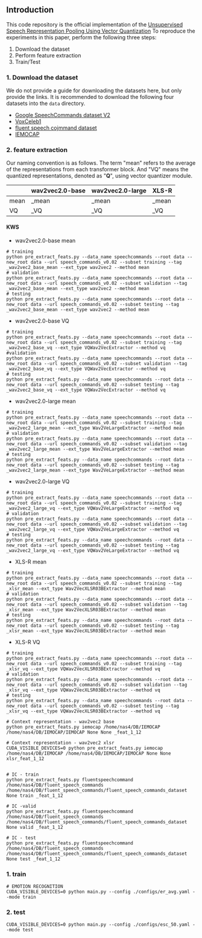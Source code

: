 ## Introduction
This code repository is the official implementation of the [Unsupervised Speech Representation Pooling Using Vector Quantization](https://arxiv.org/abs/2304.03940)
To reproduce the experiments in this paper, perform the following three steps:
1. Download the dataset
2. Perform feature extraction
3. Train/Test



### 1. Download the dataset
We do not provide a guide for downloading the datasets here, but only provide the links. It is recommended to download the following four datasets into the `data` directory.
- [Google SpeechCommands dataset V2](https://www.tensorflow.org/datasets/catalog/speech_commands?hl=en)
- [VoxCeleb1](https://www.robots.ox.ac.uk/~vgg/data/voxceleb/)
- [fluent speech cojmmand dataset](https://fluent.ai/fluent-speech-commands-a-dataset-for-spoken-language-understanding-research/)
- [IEMOCAP](https://sail.usc.edu/iemocap/)


### 2. feature extraction
Our naming convention is as follows. The term "mean" refers to the average of the representations from each transformer block. And "VQ" means the quantized representations, denoted as "**Q**", using vector quantizer module.

| | wav2vec2.0-base | wav2vec2.0-large | XLS-R |
|---------|---------|----------|----------|
|mean| _mean | _mean | _mean | 
|VQ | _VQ | _VQ | _VQ |

#### KWS
- wav2vec2.0-base mean
```
# training
python pre_extract_feats.py --data_name speechcommands --root data --new_root data --url speech_commands_v0.02 --subset training --tag _wav2vec2_base_mean --ext_type wav2vec2 --method mean
# validation
python pre_extract_feats.py --data_name speechcommands --root data --new_root data --url speech_commands_v0.02 --subset validation --tag _wav2vec2_base_mean --ext_type wav2vec2 --method mean
# testing
python pre_extract_feats.py --data_name speechcommands --root data --new_root data --url speech_commands_v0.02 --subset testing --tag _wav2vec2_base_mean --ext_type wav2vec2 --method mean
```
- wav2vec2.0-base VQ
```
# training
python pre_extract_feats.py --data_name speechcommands --root data --new_root data --url speech_commands_v0.02 --subset training --tag _wav2vec2_base_vq --ext_type VQWav2VecExtractor --method vq
#validation
python pre_extract_feats.py --data_name speechcommands --root data --new_root data --url speech_commands_v0.02 --subset validation --tag _wav2vec2_base_vq --ext_type VQWav2VecExtractor --method vq
# testing
python pre_extract_feats.py --data_name speechcommands --root data --new_root data --url speech_commands_v0.02 --subset testing --tag _wav2vec2_base_vq --ext_type VQWav2VecExtractor --method vq

```
- wav2vec2.0-large mean
```
# training
python pre_extract_feats.py --data_name speechcommands --root data --new_root data --url speech_commands_v0.02 --subset training --tag _wav2vec2_large_mean --ext_type Wav2VeLargeExtractor --method mean
# validation
python pre_extract_feats.py --data_name speechcommands --root data --new_root data --url speech_commands_v0.02 --subset validation --tag _wav2vec2_large_mean --ext_type Wav2VeLargeExtractor --method mean
# testing
python pre_extract_feats.py --data_name speechcommands --root data --new_root data --url speech_commands_v0.02 --subset testing --tag _wav2vec2_large_mean --ext_type Wav2VeLargeExtractor --method mean
```
- wav2vec2.0-large VQ
```
# training
python pre_extract_feats.py --data_name speechcommands --root data --new_root data --url speech_commands_v0.02 --subset training --tag _wav2vec2_large_vq --ext_type VQWav2VeLargeExtractor --method vq
# validation
python pre_extract_feats.py --data_name speechcommands --root data --new_root data --url speech_commands_v0.02 --subset validation --tag _wav2vec2_large_vq --ext_type VQWav2VeLargeExtractor --method vq
# testing
python pre_extract_feats.py --data_name speechcommands --root data --new_root data --url speech_commands_v0.02 --subset testing --tag _wav2vec2_large_vq --ext_type VQWav2VeLargeExtractor --method vq
```
- XLS-R mean
```
# training
python pre_extract_feats.py --data_name speechcommands --root data --new_root data --url speech_commands_v0.02 --subset training --tag _xlsr_mean --ext_type Wav2VecXLSR03BExtractor --method mean
# validation
python pre_extract_feats.py --data_name speechcommands --root data --new_root data --url speech_commands_v0.02 --subset validation --tag _xlsr_mean --ext_type Wav2VecXLSR03BExtractor --method mean
# testing
python pre_extract_feats.py --data_name speechcommands --root data --new_root data --url speech_commands_v0.02 --subset testing --tag _xlsr_mean --ext_type Wav2VecXLSR03BExtractor --method mean
```
- XLS-R VQ
```
# training
python pre_extract_feats.py --data_name speechcommands --root data --new_root data --url speech_commands_v0.02 --subset training --tag _xlsr_vq --ext_type VQWav2VecXLSR03BExtractor --method vq
# validation
python pre_extract_feats.py --data_name speechcommands --root data --new_root data --url speech_commands_v0.02 --subset validation --tag _xlsr_vq --ext_type VQWav2VecXLSR03BExtractor --method vq
# testing
python pre_extract_feats.py --data_name speechcommands --root data --new_root data --url speech_commands_v0.02 --subset testing --tag _xlsr_vq --ext_type VQWav2VecXLSR03BExtractor --method vq
```

```
# Context representation - wav2vec2 base
python pre_extract_feats.py iemocap /home/nas4/DB/IEMOCAP /home/nas4/DB/IEMOCAP/IEMOCAP None None _feat_1_12

# Context representation - wav2vec2 xlsr
CUDA_VISIBLE_DEVICES=0 python pre_extract_feats.py iemocap /home/nas4/DB/IEMOCAP /home/nas4/DB/IEMOCAP/IEMOCAP None None xlsr_feat_1_12


# IC - train
python pre_extract_feats.py fluentspeechcommand /home/nas4/DB/fluent_speech_commands /home/nas4/DB/fluent_speech_commands/fluent_speech_commands_dataset None train _feat_1_12

# IC -valid
python pre_extract_feats.py fluentspeechcommand /home/nas4/DB/fluent_speech_commands /home/nas4/DB/fluent_speech_commands/fluent_speech_commands_dataset None valid _feat_1_12

# IC - test
python pre_extract_feats.py fluentspeechcommand /home/nas4/DB/fluent_speech_commands /home/nas4/DB/fluent_speech_commands/fluent_speech_commands_dataset None test _feat_1_12

```


### 1. train
```
# EMOTION RECOGNITION
CUDA_VISIBLE_DEVICES=0 python main.py --config ./configs/er_avg.yaml --mode train
```


### 2. test
```
CUDA_VISIBLE_DEVICES=0 python main.py --config ./configs/esc_50.yaml --mode test
```
